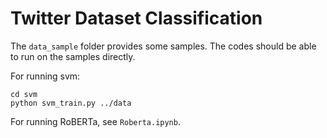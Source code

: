 # Twitter Dataset Classification

The `data_sample` folder provides some samples. The codes should be able to run on the samples directly.

For running svm:
```
cd svm
python svm_train.py ../data
```

For running RoBERTa, see `Roberta.ipynb`.
